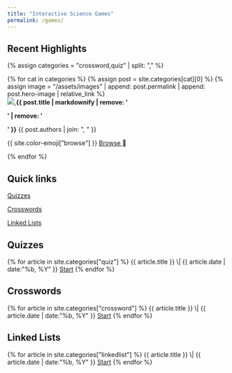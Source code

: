 ```yaml
---
title: "Interactive Science Games"
permalink: /games/
---
```


## Recent Highlights
{% assign categories = "crossword,quiz" | split: "," %}
<div class="highlight-small">
{% for cat in categories %}
 {% assign post = site.categories[cat][0] %}
 {% assign image = "/assets/images" | append: post.permalink | append: post.hero-image | relative_link %}
 <div class="highlight-desc">
 <a href="{{ post.permalink }}" id="highlight-{{ cat }}-url">
 <img id="highlight-{{ cat }}-image" src="{{ image }}"/>
 </a>
 <strong id="highlight-{{ cat }}-title">{{ post.title | markdownify | remove: '<p>' | remove: '</p>' }}</strong>
 <span class="archive-author" id="highlight-{{ cat }}-author"> {{ post.authors | join: ", " }} </span>
 <p class="home-button"><span>{{ site.color-emoji["browse"] }} <a href="{{post["permalink"]}}" id="highlight-{{ cat }}-link"> Browse </a></span><span class="shuffle" id="{{ cat }}-shuffle"></span></p>
 </div>
 {% endfor %}
</div>

## Quick links
[Quizzes](#quizzes)

[Crosswords](#crosswords)

[Linked Lists](#linked-lists)

## Quizzes
<div class="magazine-summary" markdown=1>
{% for article in site.categories["quiz"] %}
{{ article.title }} \| <span class="magazine-summary-author">{{ article.date | date:"%b, %Y" }}</span> <a class="reveal" href="{{ article.url }}">Start</a>
{% endfor %}
</div>

## Crosswords
<div class="magazine-summary" markdown=1>
{% for article in site.categories["crossword"] %}
{{ article.title }} \| <span class="magazine-summary-author">{{ article.date | date:"%b, %Y" }}</span> <a class="reveal" href="{{ article.url }}">Start</a>
{% endfor %}
</div>

## Linked Lists
<div class="magazine-summary" markdown=1>
{% for article in site.categories["linkedlist"] %}
{{ article.title }} \| <span class="magazine-summary-author">{{ article.date | date:"%b, %Y" }}</span> <a class="reveal" href="{{ article.url }}">Start</a>
{% endfor %}
</div>

<script src="/assets/js/randomHighlight.js"></script>
